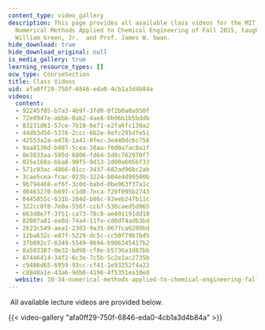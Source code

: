 ```yaml
---
content_type: video_gallery
description: This page provides all available class videos for the MIT course 10.34
  Numerical Methods Applied to Chemical Engineering of Fall 2015, taught by Prof.
  William Green, Jr.  and Prof. James W. Swan.
hide_download: true
hide_download_original: null
is_media_gallery: true
learning_resource_types: []
ocw_type: CourseSection
title: Class Videos
uid: afa0ff29-750f-6846-eda0-4cb1a3d4b84a
videos:
  content:
  - 92245f05-b7a3-4b9f-3fd0-0f2b0a0a950f
  - 72e0947e-abbb-0ab2-4ae8-0b96b1b5bddb
  - 83231d61-57ce-7b18-6e71-e2fa6fc130a2
  - 44db3d56-5376-2ccc-6b2e-9efc295dfe51
  - 42553a2a-e478-1a41-8fec-3e440dc6c756
  - 9aa8130d-b407-5cea-10aa-f0d0a7ac8a1f
  - 8e3033aa-595d-6806-fd64-5d8c762970f7
  - 025e160a-bba8-90f5-9d13-2d00a605bf33
  - 571c93ac-4866-01cc-3437-682ad96bc2ab
  - 3cae5cea-fcac-023b-3224-b04e4d99500b
  - 9b794468-ef6f-3c0d-babd-0be963f37a1c
  - d0463270-b697-c1d0-7eca-f20f095b2743
  - 0445855c-631b-284d-b86c-92eeb247b11c
  - 322cc0f8-7e0a-556f-ccb7-530caed5d065
  - 663d8e7f-3f51-ca73-78c8-ae491191dd10
  - 82007a81-ee8d-74a4-11fe-cd0df4adb3bd
  - 2623c549-aea1-2303-9a35-067fca6209bd
  - 12ba632c-e87f-5229-dc5c-cc50f79b7bd5
  - 37b892c7-6349-5549-0694-b986345417b2
  - 8a503387-0e32-bd98-cf8e-b5736a1d87bb
  - 87446414-34f2-6c3e-7c5b-5c2e1ac2735b
  - c9486d65-6959-93cc-cf41-1e93252f4a22
  - c8848a1e-43a6-9db0-4196-4f5351ea10e8
  website: 10-34-numerical-methods-applied-to-chemical-engineering-fall-2015
---
```


 All available lecture videos are provided below.

{{< video-gallery "afa0ff29-750f-6846-eda0-4cb1a3d4b84a" >}}

